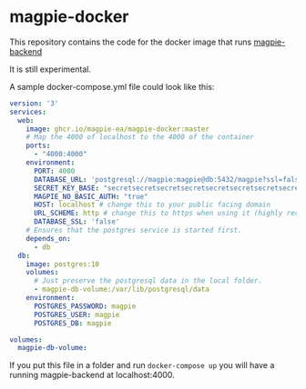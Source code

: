# magpie-docker

This repository contains the code for the docker image that runs [magpie-backend](https://github.com/magpie-ea/magpie-backend)

It is still experimental.

A sample docker-compose.yml file could look like this:

```yml
version: '3'
services:
  web:
    image: ghcr.io/magpie-ea/magpie-docker:master
    # Map the 4000 of localhost to the 4000 of the container
    ports:
      - "4000:4000"
    environment:
      PORT: 4000
      DATABASE_URL: 'postgresql://magpie:magpie@db:5432/magpie?ssl=false' # user:password@host:port/database and ssl=false because we're in docker
      SECRET_KEY_BASE: "secretsecretsecretsecretsecretsecretsecretsecretsecretsecretsecret" # at least 64 chars
      MAGPIE_NO_BASIC_AUTH: "true"
      HOST: localhost # change this to your public facing domain
      URL_SCHEME: http # change this to https when using it (highly recommended)
      DATABASE_SSL: 'false'
    # Ensures that the postgres service is started first.
    depends_on:
      - db
  db:
    image: postgres:10
    volumes:
      # Just preserve the postgresql data in the local folder.
      - magpie-db-volume:/var/lib/postgresql/data
    environment:
      POSTGRES_PASSWORD: magpie
      POSTGRES_USER: magpie
      POSTGRES_DB: magpie

volumes:
  magpie-db-volume:
```

If you put this file in a folder and run `docker-compose up` you will have a running magpie-backend at localhost:4000.
